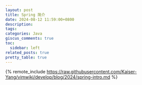 ```yaml
---
layout: post
title: Spring 简介
date: 2024-08-12 11:59:00+0800
description:
tags:
categories: Java
giscus_comments: true
toc:
  sidebar: left
related_posts: true
pretty_table: true
---
```


{% remote_include https://raw.githubusercontent.com/Kaiser-Yang/vimwiki/develop/blog/2024/spring-intro.md %}
